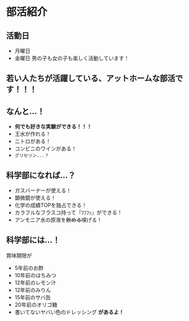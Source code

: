 # 部活紹介
## 活動日
- 月曜日
- 金曜日
男の子も女の子も楽しく活動しています！
## 若い人たちが活躍している、アットホームな部活です！！！

## なんと...！
- **何でも好きな実験ができる！！！**
- 王水が作れる！
- ニトロがある！
- コンビニのワインがある！
- `グリセリン...？`

## 科学部になれば...？
- ガスバーナーが使える！
- 顕微鏡が使える！
- 化学の成績TOPを独占できる！
- カラフルなフラスコ持って『ﾌﾌﾌｯ』ができる！
- アンモニア水の原液を~~飲める~~嗅げる！

## 科学部には...！
賞味期限が
- 5年前のお酢
- 10年前のはちみつ
- 12年前のレモン汁
- 12年前のみりん
- 15年前のサバ缶
- 20年前のオリゴ糖
- 書いてないヤバい色のドレッシング
**があるよ！**
